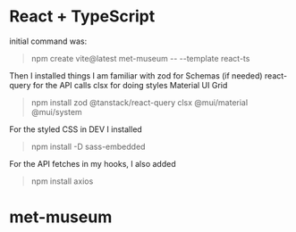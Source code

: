# React + TypeScript

initial command was:
>npm create vite@latest met-museum -- --template react-ts

Then I installed things I am familiar with
zod for Schemas (if needed)
react-query for the API calls
clsx for doing styles
Material UI Grid

>npm install zod @tanstack/react-query clsx @mui/material @mui/system

For the styled CSS in DEV I installed
>npm install -D sass-embedded

For the API fetches in my hooks, I also added
>npm install axios

# met-museum
